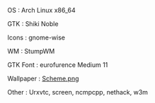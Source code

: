 OS
:  Arch Linux x86_64

GTK
:  Shiki Noble

Icons
:  gnome-wise

WM
:  StumpWM

GTK Font
:  eurofurence Medium 11

Wallpaper
:  [Scheme.png](http://misc.barrucadu.co.uk/Scheme.png)

Other
:  Urxvtc, screen, ncmpcpp, nethack, w3m

